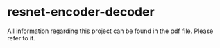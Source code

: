 # resnet-encoder-decoder
All information regarding this project can be found in the pdf file. Please refer to it.
